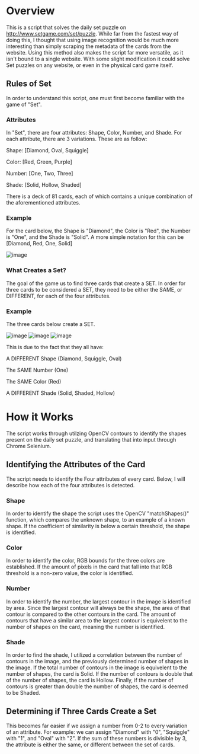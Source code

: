 # Overview

This is a script that solves the daily set puzzle on http://www.setgame.com/set/puzzle.  While far from the fastest way of doing this, I thought that using image recognition would be much more interesting than simply scraping the metadata of the cards from the website.  Using this method also makes the script far more versatile, as it isn't bound to a single website.  With some slight modification it could solve Set puzzles on any website, or even in the physical card game itself. 

## Rules of Set

In order to understand this script, one must first become familiar with the game of "Set".

### Attributes

In "Set", there are four attributes: Shape, Color, Number, and Shade.  For each attribute, there are 3 variations.  These are as follow:

Shape: [Diamond, Oval, Squiggle]

Color: [Red, Green, Purple]

Number: [One, Two, Three]

Shade: [Solid, Hollow, Shaded]

There is a deck of 81 cards, each of which contains a unique combination of the aforementioned attributes.  

### Example

For the card below, the Shape is "Diamond", the Color is "Red", the Number is "One", and the Shade is "Solid".  A more simple notation for this can be [Diamond, Red, One, Solid]

![image](https://user-images.githubusercontent.com/92408910/222538393-5a11a0f6-7668-4d49-9333-b3840b094774.png)

### What Creates a Set?

The goal of the game us to find three cards that create a SET.  In order for three cards to be considered a SET, they need to be either the SAME, or DIFFERENT, for each of the four attributes.

### Example

The three cards below create a SET.

![image](https://user-images.githubusercontent.com/92408910/222541622-a013435a-410e-47b7-aff8-35834a27ad60.png) ![image](https://user-images.githubusercontent.com/92408910/222541543-3718210c-9c18-45df-b066-acdf0f44f816.png) ![image](https://user-images.githubusercontent.com/92408910/222541687-08f873a1-dcd6-4d53-9927-0578d034e5d5.png)

This is due to the fact that they all have:

A DIFFERENT Shape (Diamond, Squiggle, Oval)

The SAME Number (One)

The SAME Color (Red)

A DIFFERENT Shade (Solid, Shaded, Hollow)

# How it Works

The script works through utilzing OpenCV contours to identify the shapes present on the daily set puzzle, and translating that into input through Chrome Selenium.

## Identifying the Attributes of the Card

The script needs to identify the Four attributes of every card.  Below, I will describe how each of the four attributes is detected.

### Shape

In order to identify the shape the script uses the OpenCV "matchShapes()" function, which compares the unknown shape, to an example of a known shape.  If the coefficient of similarity is below a certain threshold, the shape is identified.

### Color

In order to identify the color, RGB bounds for the three colors are established.  If the amount of pixels in the card that fall into that RGB threshold is a non-zero value, the color is identified.

### Number

In order to identify the number, the largest contour in the image is identified by area.  Since the largest contour will always be the shape, the area of that contour is compared to the other contours in the card.  The amount of contours that have a similar area to the largest contour is equivelent to the number of shapes on the card, meaning the number is identified.

### Shade

In order to find the shade, I utilized a correlation between the number of contours in the image, and the previously determined number of shapes in the image.  If the total number of contours in the image is equivelent to the number of shapes, the card is Solid.  If the number of contours is double that of the number of shapes, the card is Hollow.  Finally, if the number of contours is greater than double the number of shapes, the card is deemed to be Shaded.

## Determining if Three Cards Create a Set

This becomes far easier if we assign a number from 0-2 to every variation of an attribute.  For example: we can assign "Diamond" with "0", "Squiggle" with "1", and "Oval" with "2".  If the sum of these numbers is divisible by 3, the attribute is either the same, or different between the set of cards.  
